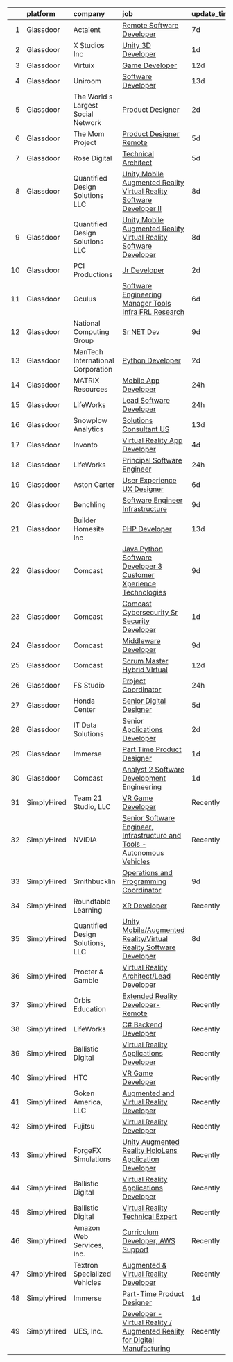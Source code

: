 

|    | platform    | company                            | job                                                                                                                                                                                                                                                                                                                                                                                                                                                                                                                                                                                                                                                                                                                                                                                                                                                                                                                                                                                                                                                                                                                                                                                                                                                                                                                                                                                                                                                                                                                                                                                                                                                                                   | update_time   | location                |
|---:|:------------|:-----------------------------------|:--------------------------------------------------------------------------------------------------------------------------------------------------------------------------------------------------------------------------------------------------------------------------------------------------------------------------------------------------------------------------------------------------------------------------------------------------------------------------------------------------------------------------------------------------------------------------------------------------------------------------------------------------------------------------------------------------------------------------------------------------------------------------------------------------------------------------------------------------------------------------------------------------------------------------------------------------------------------------------------------------------------------------------------------------------------------------------------------------------------------------------------------------------------------------------------------------------------------------------------------------------------------------------------------------------------------------------------------------------------------------------------------------------------------------------------------------------------------------------------------------------------------------------------------------------------------------------------------------------------------------------------------------------------------------------------|:--------------|:------------------------|
|  1 | Glassdoor   | Actalent                           | [Remote Software Developer](https://www.glassdoor.com/partner/jobListing.htm?pos=118&ao=1110586&s=58&guid=00000180ff22dfcd8356c8f0db88a9f0&src=GD_JOB_AD&t=SR&vt=w&ea=1&cs=1_426aacf7&cb=1653547917660&jobListingId=1007872669509&cpc=AC285F3A3ECA6BB0&jrtk=3-0-1g3vi5nvpkf2k801-1g3vi5o07pkjh800-a6d8862faea03ebe--6NYlbfkN0ChYVx_I3yfZ_JDY3EFoivtqvi_stwnZ_kRt8Dowt_l_d1ydueao4NE-oUleRJ4yhg19dEA7jfMZdv9xjkXQgXASSm4-rzv-xsrmU26m_iXc6lhhl5LxW3zFOL4iCw3jM_nZRbByuD8txmcBZTb2-5SzB1oi-CZTG8qU88KwMCddKx-uErvlZ2XlfHFFmnAr017jY3Jee-vSa7XyQlxCY1X3OiBBWLXhh8r1B-_dOPslCYtiyVRjTE8pYT1WhLwQOwM7mGKEYoYoR_f3kDvqtueBUjZvAmwiNNSwGExg3hxfc03RnXsJRE94n9xQkciuyqLGrLmYPdAlyZMQwzYFF032sicy_6hCfR9W9MpCmzUtcXGTgqhBtl18T7jTkJRGZIdJdW1TLq-YHMaYzx4s7fGXEQfWi332Y15QWEb60Qu3kR84IC8dEBZ9yAnKtKiIhuz8quLdtb5c_yVg9XG-TwovGO8tRplNnP9QDzz0h8HvKMiSJhViMIqCym9Sr_Tesbyu143g0mKHpih4ylJkq3BHI3OxZd-XORPwESaiMZfx9nuC6RhmV7zmokdxIU1WA_P-Kl2xweGGrWDBhYBX2i56y-AwL2XI4gSOpJ4FjgdMyjDXmXawwqnka2DluKcf-I2p8YVSOxTib2qlVbzo7KRDH-o6_FMuQHlYgQ5M_P8rfkWydGqdkUL7wGf1EaKD2FOJUEDZXVLy4sppoUNJg3Zil1jZ2567KxHsr2YWD0s7aN8ClnIKJF2hQwNHUEBC-TA5UHeM4PUMPiaH36wd2VeFlzlfQnR7Ww9yvODzMeLw6eTYPyIaF2x4y885mgDc3HYKNgGll5tsoZx5CfITWCYczT145wefNAwJR1P-DqBc_m4_y5JbKumaoJ_hp4unP4_vMBwOnodHZsros30WcOonTox8e_HeUoJ5yxMLd3UTTcmOF8eDuuzFdjb-NuiCXnsXQf_kJGIBxMtZo0H0yjy)                                                                                                                                                                                                                                                                                                                                  | 7d            | Atlanta, GA             |
|  2 | Glassdoor   | X Studios  Inc                     | [Unity 3D Developer](https://www.glassdoor.com/partner/jobListing.htm?pos=126&ao=1136043&s=58&guid=00000180ff22dfcd8356c8f0db88a9f0&src=GD_JOB_AD&t=SR&vt=w&ea=1&cs=1_2ca1e5ce&cb=1653547917660&jobListingId=1007889240024&jrtk=3-0-1g3vi5nvpkf2k801-1g3vi5o07pkjh800-f401924aa4754060-)                                                                                                                                                                                                                                                                                                                                                                                                                                                                                                                                                                                                                                                                                                                                                                                                                                                                                                                                                                                                                                                                                                                                                                                                                                                                                                                                                                                              | 1d            | Winter Park, FL         |
|  3 | Glassdoor   | Virtuix                            | [Game Developer](https://www.glassdoor.com/partner/jobListing.htm?pos=128&ao=1136043&s=58&guid=00000180ff22dfcd8356c8f0db88a9f0&src=GD_JOB_AD&t=SR&vt=w&cs=1_dbf16633&cb=1653547917660&jobListingId=1007861904576&jrtk=3-0-1g3vi5nvpkf2k801-1g3vi5o07pkjh800-0fdea9056d25f564-)                                                                                                                                                                                                                                                                                                                                                                                                                                                                                                                                                                                                                                                                                                                                                                                                                                                                                                                                                                                                                                                                                                                                                                                                                                                                                                                                                                                                       | 12d           | Austin, TX              |
|  4 | Glassdoor   | Uniroom                            | [Software Developer](https://www.glassdoor.com/partner/jobListing.htm?pos=130&ao=1136043&s=58&guid=00000180ff22dfcd8356c8f0db88a9f0&src=GD_JOB_AD&t=SR&vt=w&cs=1_bd80acc4&cb=1653547917660&jobListingId=1007856428031&jrtk=3-0-1g3vi5nvpkf2k801-1g3vi5o07pkjh800-33ea19392a2adad8-)                                                                                                                                                                                                                                                                                                                                                                                                                                                                                                                                                                                                                                                                                                                                                                                                                                                                                                                                                                                                                                                                                                                                                                                                                                                                                                                                                                                                   | 13d           | Pasadena, CA            |
|  5 | Glassdoor   | The World s Largest Social Network | [Product Designer](https://www.glassdoor.com/partner/jobListing.htm?pos=117&ao=1110586&s=58&guid=00000180ff22dfcd8356c8f0db88a9f0&src=GD_JOB_AD&t=SR&vt=w&ea=1&cs=1_a045d68a&cb=1653547917660&jobListingId=1007886649741&cpc=FAE5E775D180B2FB&jrtk=3-0-1g3vi5nvpkf2k801-1g3vi5o07pkjh800-326b728251fdc685--6NYlbfkN0DSgjPPcnEdvoK3uuxfISLALE6pB1FR7YSHOr_tSg5_QGIhoz_2VqUepdcKLBLI_zQNg793n755smGF_vE4mwFBmZQgjlK7zz5XDbsjYhwKzec6QsZwIyll_YWMMNhQxR5yp0jVpsmIlomtv1AeE_lsWSB9u1S013tPVPwlstBtdDxyqGRy4BxWWiSgpsJS4G6b2ZK6dYnwjjd9aUxuL2sHyKIH1x7S3h0txBl4xsYNsXjrrMx3e6s_afGvMnVJkO7c3KhQHJ9r8OR7qiqqZyl6oXfH_EBGEhwWc-DxRswwmjDUabAMps5AMv8FUimjqCzHmkF3azEWYcg4pXfXnfb-YMSZg3NxG0Nkq2IGaKPJOsTbXuLoHd_upuqhnGRyOW4OdCMJWV9ovmFfzQjh1BEmlAjkzY2O2JmMfRVIPPl1eornD8nESUj2FrmyNKpwvEw5wYx68mX4gQhoXWHqCh2OH822y3bG8tEL8KQ3xZJbPKBxAt4jjMvs_tG3O-B1p28oDYFQFgX9oeGpEjXin_ypuzCGNeWxWuoWbiEsQf_4cAsrxTAxPBdPg5m9XzDsR7J4Wo_S1oDvD5ZnrgXHYDWk)                                                                                                                                                                                                                                                                                                                                                                                                                                                                                                                                                                                                                                                                                                                                           | 2d            | Los Angeles, CA         |
|  6 | Glassdoor   | The Mom Project                    | [Product Designer  Remote ](https://www.glassdoor.com/partner/jobListing.htm?pos=116&ao=1110586&s=58&guid=00000180ff22dfcd8356c8f0db88a9f0&src=GD_JOB_AD&t=SR&vt=w&cs=1_fa0fc972&cb=1653547917659&jobListingId=1007880209448&cpc=47CFDC01B3F81FAC&jrtk=3-0-1g3vi5nvpkf2k801-1g3vi5o07pkjh800-729f903c4dee6bcf--6NYlbfkN0BDp_epf89aHDQhKpPegNJQ_ldQpEFZQsM9OcONMGxWx6pU56EKHF58QjVdAUvn2gXJ5-jZVHu_Ux3wkBuWFS2xVHPAjniMX1aW3tC92YZsMm6kEpOL8HZsL25EhSEz3ui4c7-8VeFPRMV8qiphT5plaJ77TY3p8pZWApGb3r5gRpnmtZPGmsT-vBb5x1QB9sfdPbo1in97AV44_sCsL3a8u5oYihLK-BCeUWb5-uOpg4euiQpBzp1doAiCrYwOr_JmV7zEaCqW3zH-ihTQ7lV4ORqjJFP_26ZvtVSNHK6ZDuJMJ80qOkUvJy5fyDkR3WEHGg6n9pdI3yMgDgEj699auNIEpwrnB6zjMy5UTFRI_EPlV4J6qgzy88dAxHmG9Ry8CfA5TzgOnLFBAwwKUHqcPiPmpuK0dq6ur27xb0EByn704P_jzBYH9aiJYcisXLR2yoEUhYWhBsKj9JisNTKInaBwstQmuAGEAk9_bRep1a47AZGX4-aL397qsTbmJZ0QIPH8OQlzFPZtMitwgoa-f7DAfVcP74cGroVewZ5nwOzOM7afvw5sPO81kZUmi3NWCckjJsgG3A%3D%3D)                                                                                                                                                                                                                                                                                                                                                                                                                                                                                                                                                                                                                                                                                                                                           | 5d            | Los Angeles, CA         |
|  7 | Glassdoor   | Rose Digital                       | [Technical Architect](https://www.glassdoor.com/partner/jobListing.htm?pos=110&ao=1110586&s=58&guid=00000180ff22dfcd8356c8f0db88a9f0&src=GD_JOB_AD&t=SR&vt=w&cs=1_b0aa8b22&cb=1653547917658&jobListingId=1007880728752&cpc=65CC663E25211861&jrtk=3-0-1g3vi5nvpkf2k801-1g3vi5o07pkjh800-c1f754dfb0a14e29--6NYlbfkN0BvrjnhlIknunj6B5uFGHHla5BSmGDnouF8_mjReNBU2kRZZ3EzJErp0COAVUUbXLFie0LJMP28ECM58cJ-HM3U9yIdd1gq4Vit6cyZ2PP2eFNpdgmLGQddl3DU-_f49fLQewuzbE_f42HLAPCpxart1Wrz3xP6LyiiUQo1A4hFRiNmbLELulzEgL1LJARIEnGOwNJxNVtCrzqsjds2xsb9O7kA_WJD_DhoqIx8lBUTwwxPOBMKyVjldPj84tNHRIuZkm8VMiYf63Z1X46_41DpjVi4EmrEGExsExpbkrN88rM-zjbSqwsDr4ekg-jFwBjTQyhPKFKp0Ev3I1EHvU2A833DdzFEaJSDr-yfhwk82bqW9-bdhiV0RMXbgC2fOPZizXxsOwI_cMQ--pFc7EoR_Mhz0tAxivK5NAR7LZRexS00uX20NztMqD3oeM7Sxgf9tbPml-F3osRktKMXpQsK7id6wChCbIVtH5p50-bxPCQ5OYlvgCqkxi3oIc-l1QrEY0Dvi42tHr6pydfp_gGeEHQ4arVdrgYUaUBItuYm6jkv_GdhhGgxL6lvls_5kyyi61E9k5bUASUM54nPtIqSLsr8wGwVBOOiXorcbzJ1riRhh8900g4x)                                                                                                                                                                                                                                                                                                                                                                                                                                                                                                                                                                                                                                                                                                             | 5d            | New York, NY            |
|  8 | Glassdoor   | Quantified Design Solutions  LLC   | [Unity Mobile Augmented Reality Virtual Reality Software Developer II](https://www.glassdoor.com/partner/jobListing.htm?pos=121&ao=1136043&s=58&guid=00000180ff22dfcd8356c8f0db88a9f0&src=GD_JOB_AD&t=SR&vt=w&ea=1&cs=1_b30c182e&cb=1653547917660&jobListingId=1007869862913&jrtk=3-0-1g3vi5nvpkf2k801-1g3vi5o07pkjh800-736c2b6783d75dd7-)                                                                                                                                                                                                                                                                                                                                                                                                                                                                                                                                                                                                                                                                                                                                                                                                                                                                                                                                                                                                                                                                                                                                                                                                                                                                                                                                            | 8d            | Remote                  |
|  9 | Glassdoor   | Quantified Design Solutions  LLC   | [Unity Mobile Augmented Reality Virtual Reality Software Developer](https://www.glassdoor.com/partner/jobListing.htm?pos=122&ao=1136043&s=58&guid=00000180ff22dfcd8356c8f0db88a9f0&src=GD_JOB_AD&t=SR&vt=w&ea=1&cs=1_34d8d79b&cb=1653547917660&jobListingId=1007869795290&jrtk=3-0-1g3vi5nvpkf2k801-1g3vi5o07pkjh800-c8f02d88a177400a-)                                                                                                                                                                                                                                                                                                                                                                                                                                                                                                                                                                                                                                                                                                                                                                                                                                                                                                                                                                                                                                                                                                                                                                                                                                                                                                                                               | 8d            | Orlando, FL             |
| 10 | Glassdoor   | PCI Productions                    | [Jr  Developer](https://www.glassdoor.com/partner/jobListing.htm?pos=101&ao=1110586&s=58&guid=00000180ff22dfcd8356c8f0db88a9f0&src=GD_JOB_AD&t=SR&vt=w&ea=1&cs=1_9efaa499&cb=1653547917656&jobListingId=1007886585546&cpc=6945AE2F4B03E059&jrtk=3-0-1g3vi5nvpkf2k801-1g3vi5o07pkjh800-89461f3d6c4e2eb2--6NYlbfkN0DdNONLqhA8z6QrX6vw37qu8cGScUjPKwqVQr3YAsb4-6GIOezsdmm4uwblwsPWNzQ05WrqsB5pf8k487vnCeWqG1h6NGQ10SSP_Z9MjoMsxl-prpz6eZBS5T8qyV31KIPVwdCA4mxhs8pKMpVykeUE6L8x5N5VxYXJxZDdYdLb43Mq9ZxS-awRW52-SWDBKf1rwLNu96j0-9Gm4TVr0L3S_lbzT_qExlsHu-tBLS28o3OFQ7Z3cAwxWrn-pbeGpEcXBu7gm3lI5w1NBlP3FuQ0_oA2w9JlgTlLPWsKZserGKjpHb5VNt3f8sA0UeegEOyrlUjPC_bbHEMujFHYoLxliPLby2Tlur6g6_QIBkv4rKChnaAzt6dLwGWpeaDKAWEV0eh7-e5MD-yHHVGKriTVc4NN4JdPr-YRkCDFquzO5hj1FvGe4XgLaQR3rbR8Odh7fsQh2dMbOxh2255astjvmt9wdrIO7kdksWdAsV-1jyKFAj9ylX7vJ72XYyjssDQAd8MOkc9JaQ%3D%3D)                                                                                                                                                                                                                                                                                                                                                                                                                                                                                                                                                                                                                                                                                                                                                                                                                  | 2d            | Atmore, AL              |
| 11 | Glassdoor   | Oculus                             | [Software Engineering Manager  Tools   Infra  FRL Research](https://www.glassdoor.com/partner/jobListing.htm?pos=114&ao=1110586&s=58&guid=00000180ff22dfcd8356c8f0db88a9f0&src=GD_JOB_AD&t=SR&vt=w&cs=1_2e1c73c7&cb=1653547917658&jobListingId=1007878041098&cpc=3DB599BF2F4828F0&jrtk=3-0-1g3vi5nvpkf2k801-1g3vi5o07pkjh800-733570477bac168a--6NYlbfkN0DYl4UJW4r1Vl7FEn6T9F-rD9lpC-0oMJVSiWjK_MGUd5ZxEn957iThRUCrsek9Acz-wVPgWIhcgt8PawXGsU8vFS3CVLtl17gsOSYTLlf0Nx4TBdb5NdrqP0fuKnxcOkkCAyrmeQ83vuwXtGFmkKzjYXR0yaIzE_Kq4u2L-8dMCY0VlKTFd3d6zoWmsF_u5kdwUBCs14qsBVvnBUjDsswDTEYHiqkwBCFcneZSJhqdajorlGuL_IWKX39vx4VV4Mu-QaELCfAzJtiyhN28nkxKZ5E1mYYkUFIwAgOmRN70rEjIjIEIQczd1BGWvH23PRPsASoSXKPgecHJqUCO33cicmACXhk3Oc7PE8BwEcpQ-yUx3leXNhycPnXsjlDCxDmIDYU6rAVZZ33zsJYwpwyVWxyz-3lR3s_PZLOMNkBDWD1gHig0mvxfUheunSRyHWBPLz4B-ZTGYs2rQ_3ZkKQ0Oq_FMctnS2BveVvpG7i8w6Qqs3MggwC3fUa1s0yThihHtUUkXjsG-1qE53Pqtrxa2qyOv8e7DLhv2Pb1g0047g3Ywy9ipXibS3kkswEAYfbZiOa71W_qAbxhNrqBfhwcLEVZ_jiwEklWxTZK5xsFH8914jkd0glhp8hA1JO-JkKuFLJ_yECJk9swfupAeTfn3YLmBPn2w5VnAGiJ23Dq9xccln1_ApFu-kf2hSQwXorYSsLYK6TNktE5oDaa0pdahCU8mWbmLJe2A493NwcoEInGl9hy7NTYH8hriRsIXVmyjJeGe5Fc1dVhP5Bhf7X2VJPJ7ciyeaXc9-npJW46dp2Lc4VVPk3prlFoTQnlUQc8H5_TNbgZQ_uAVYvgKyvhTZC9g0PiwrwkaxYrvIqdAqFHldt6P737L8OaE1cS3wa05HeHuScbwiy8kFZ5-Qsdg_is8KY8zW9DgiiJrV4ujL70mxbQUXnXt3q8o6sHJWzfbaAGtEtiZT1Ct0jMeG3Izk9O3ViAjssUJx_8MTtO4fVN1zcSWu080N7Dpxr6OS0j7TGsefLA_pQwqUu25E-VvFlcp2SFezI%3D)                                                                                                                                                                                                                         | 6d            | Remote                  |
| 12 | Glassdoor   | National Computing Group           | [Sr   NET Dev](https://www.glassdoor.com/partner/jobListing.htm?pos=115&ao=1110586&s=58&guid=00000180ff22dfcd8356c8f0db88a9f0&src=GD_JOB_AD&t=SR&vt=w&ea=1&cs=1_1f6e9396&cb=1653547917659&jobListingId=1007867204928&cpc=451933188B21919D&jrtk=3-0-1g3vi5nvpkf2k801-1g3vi5o07pkjh800-0d6192e0e9d04a99--6NYlbfkN0BZOu2j4jpSgQ56qNfAv9Ut-7Sz-IaTsfseSadB_M2PJBszdgU5ElR1VAavdEiakcs_eHDh-aO8eSGZVlPlm29xKW9cwH-rQPz8W-3zfIHMrQPWTvt10MjtJ-znDoLeHwu-UhD6SYZJVixu4kNtRYbp91FB0zFyMUoyAfoSexmKLDRQAbiRbap3dbeNlBZsBSV46UcaIYrw7cI2mf9ttl6Qe02HUlYh02xx3OHtSWLPsA7BXpwMdUR-Hfj2NDsiQ3UCn1hpp4nEcb7PsYsVt3S16HlHoIk8Y8sfs0GcViT4qmc4n5AL3_VuG9guZXSIV_RpdideJjDIxqN4VGDofkDr3xYoDeenKAQjbsGh5AMgW3XEWnonURpZsmMqgK3xOR93CP1Rp8d_H9vgoF17YSwJDJw0o7UzG7LroZgyv-URi3HKqTmzncP_ng-DU-_clgXwcn15VBHUxX4JABBmyggg4wPWa3dI7V7lb42la1k2i8uhyjmPTvJJ)                                                                                                                                                                                                                                                                                                                                                                                                                                                                                                                                                                                                                                                                                                                                                                                                                                               | 9d            | Richmond, VA            |
| 13 | Glassdoor   | ManTech International Corporation  | [Python Developer](https://www.glassdoor.com/partner/jobListing.htm?pos=125&ao=1136043&s=58&guid=00000180ff22dfcd8356c8f0db88a9f0&src=GD_JOB_AD&t=SR&vt=w&cs=1_bfd81643&cb=1653547917660&jobListingId=1007885737049&jrtk=3-0-1g3vi5nvpkf2k801-1g3vi5o07pkjh800-c9cf79e3bc1bca7f-)                                                                                                                                                                                                                                                                                                                                                                                                                                                                                                                                                                                                                                                                                                                                                                                                                                                                                                                                                                                                                                                                                                                                                                                                                                                                                                                                                                                                     | 2d            | Remote                  |
| 14 | Glassdoor   | MATRIX Resources                   | [Mobile App Developer](https://www.glassdoor.com/partner/jobListing.htm?pos=111&ao=1110586&s=58&guid=00000180ff22dfcd8356c8f0db88a9f0&src=GD_JOB_AD&t=SR&vt=w&ea=1&cs=1_2a01be93&cb=1653547917659&jobListingId=1007893245974&cpc=FB7E4A1762AE5BEC&jrtk=3-0-1g3vi5nvpkf2k801-1g3vi5o07pkjh800-b9ce66fefdaedd40--6NYlbfkN0De5ppvndiyxA0pMSLQzOe_j9Mra0KF_8EhxTxOKXtZIfhM20E97mGJ6rqAxbACvL-wHlPk7GLdGWgUD7weRx8czDiGgrPlkyQb0-H9kUFGx39ZcBIIVxDiGIPiI7vn0abMSXDDr6jIaDtCNGokVOu60ia0tO5ZTMdh2kpJP-ks3779ceFLtTS1OI-WQyYGH8vy2s3Lx4x3-G4TnujZ4ng0P8KJRuGqX_IbLEvgxS2zk2MwZi594_CAuhpamVThpQ_kjnnl5H5ZZzVHfZHcXm2tax7czynE95pe4IjTn2ODxcfZ8o3UxllyucD6c_i8VPROBBsa9TWyPjyCNxn3CdgSeLRQ_OgGaeuR54ZmjeiTEPcVhrUPqn9cwP6i21wZYXEaj7NthrZ-f7V8yl0PEQnNhEmQwsnxO6aJJSZlci7i1QQiJHjFzvsBFqN9zaUWJMmJEgyGiiROSPbKjMxztALsh1CqC8w1NIpEhdNCopptfWE5JvECtRBhsqTTVNmkrH-kapAv2vYNPjvIQYdfR86EZn_lq677qeIAMdiZTOtand-O4mqLU75w)                                                                                                                                                                                                                                                                                                                                                                                                                                                                                                                                                                                                                                                                                                                                                                       | 24h           | Atlanta, GA             |
| 15 | Glassdoor   | LifeWorks                          | [Lead Software Developer](https://www.glassdoor.com/partner/jobListing.htm?pos=102&ao=1110586&s=58&guid=00000180ff22dfcd8356c8f0db88a9f0&src=GD_JOB_AD&t=SR&vt=w&cs=1_dcd7ae23&cb=1653547917656&jobListingId=1007893251657&cpc=70D6958B2CFB98E6&jrtk=3-0-1g3vi5nvpkf2k801-1g3vi5o07pkjh800-77eb28b368b38743--6NYlbfkN0DLmrqCN2v1TO8im94Z8ijjg5B0bygWI38WyDDoeOWhaQvk6bM5zeSyQrwlZm0cpZBkdfe9WD5LwHG1GWDOjtb2uH1Q9Lexjuj_pE8CbcNRsP3FrJG1Cc6TW9orSsiHdnVHjfQVoBfI8ElSCfe_KiYIlCOyV6sl9uc7X8MNrfvLeMe03VeBm85q3dz1RXJ-lWzOLKrAgpj_SvcC7aQqooKdTunEG1RrVBMkcgRgbiN9B20KdE1cXmFkLv4Ec2DDzdEoYN0rZ9lqQAMCjx8y5p6Vc5qfzuGIb7lBn5BgQuow0E2xlZAwo4zQEYdVKVBnpIC7f3VDiIB5zdeGDSwyB-eAy4MaOP9oLPBZ6QT1jTHClfXnKB6a4Gv9LgPIVr6okAafZSoksjrvOcWh73ExebT3Qp3OTUqNjLdniQjjYZO2CQ6iiFrsaD2_Jf8a7TPLDw8pf9IWF8ZUX4R7qkwB74jC0evxud9Y8C4-KME8xW4CC03AgcYHpSedxAH9RHRw8o0LBrmG2iMByTahcd_8b8I4YQ36RhaKWuvDrflYppTn9mpnRYntCGsG)                                                                                                                                                                                                                                                                                                                                                                                                                                                                                                                                                                                                                                                                                                                                                                         | 24h           | Remote                  |
| 16 | Glassdoor   | Snowplow Analytics                 | [Solutions Consultant  US ](https://www.glassdoor.com/partner/jobListing.htm?pos=113&ao=1110586&s=58&guid=00000180ff22dfcd8356c8f0db88a9f0&src=GD_JOB_AD&t=SR&vt=w&ea=1&cs=1_49e386fc&cb=1653547917659&jobListingId=1007858132481&cpc=8795CF9063CD573D&jrtk=3-0-1g3vi5nvpkf2k801-1g3vi5o07pkjh800-b0198d2473c42627--6NYlbfkN0CMsRKOx1z27LSMXTxaIlhDd1P5J6QaZsy8Xu5VN4w9Ajg_RP18XC89esWjUBy_emtzitLr6Ej6yu17wpS0iq-kUw3GLRLA0eM1X39SjxeU0TAZn-MI6sza8KZgLTs_c8OLnMT-GzM01Uq-TUghWmrlcx2K9t2pgIDnuckKUXPGMBlxnivJMMSuA8uhfZivr_pE0vyfx6RIv_s0g4XJ5JvVm5Cby3HTYc_z4gOkbnFHhfitRzXbrTGYpwov_4iP6nVPYnoJHuQmO0h4iRBXjpmlDZSeoUwDpvNED4Prqyx6KEWRPEIh9Vmx8p6qDyY_yzkokpXqkYospnUYD6kSBvo1o4Tr9NlL84LtCI-srBbJsbQAReOXSyYege-kXmyjMeVEIhI_2Qx20l7dL2cR4CzV5T3ycGsd03utcozPKMu6kJ8xvOTQhMCrvECwAViBcXr8vovMKiO34bOyuayz_CQ63IZcNad36AewRgfNjj09HtKFgCTpr9iMpaVBYJ1snlDEUlPxG6_xiJs0GB46oMATI8UGaneMveeVp2okAUfFlBQ7IX_WFSmlGX4Feo3B3j7aBF5MNrHolFjOA4jpQLPV)                                                                                                                                                                                                                                                                                                                                                                                                                                                                                                                                                                                                                                                                                                                                  | 13d           | Boston, MA              |
| 17 | Glassdoor   | Invonto                            | [Virtual Reality App Developer](https://www.glassdoor.com/partner/jobListing.htm?pos=120&ao=1136043&s=58&guid=00000180ff22dfcd8356c8f0db88a9f0&src=GD_JOB_AD&t=SR&vt=w&cs=1_6c8f82e5&cb=1653547917660&jobListingId=1007881380232&jrtk=3-0-1g3vi5nvpkf2k801-1g3vi5o07pkjh800-531da5273aa86a5f-)                                                                                                                                                                                                                                                                                                                                                                                                                                                                                                                                                                                                                                                                                                                                                                                                                                                                                                                                                                                                                                                                                                                                                                                                                                                                                                                                                                                        | 4d            | Bridgewater, NJ         |
| 18 | Glassdoor   | LifeWorks                          | [Principal Software Engineer](https://www.glassdoor.com/partner/jobListing.htm?pos=104&ao=1110586&s=58&guid=00000180ff22dfcd8356c8f0db88a9f0&src=GD_JOB_AD&t=SR&vt=w&cs=1_311b3528&cb=1653547917656&jobListingId=1007893251655&cpc=A8EA696C92E7776B&jrtk=3-0-1g3vi5nvpkf2k801-1g3vi5o07pkjh800-025bb4eb2aae7445--6NYlbfkN0DLmrqCN2v1TO8im94Z8ijjg5B0bygWI38WyDDoeOWhaQvk6bM5zeSyQrwlZm0cpZBkdfe9WD5LwBa1FYVbK62hFAvsdaTtISNHUYM1toTB1Y7EX6-qfoyYYLHZcXDgEJGEE8hHfPwMqpGFpY6owiSdyJUibGMl9fkzxkaUu_i-5-LxlaTYyrDLhtcsqxcwBofmuthgzWaLT9E9Mbl49JzYR7FMRu0N5sajjsJG2qEY-LCZ19uQ9624HWcbHrIMgfYkLT5zt4rIbnTtzmbpkUG-tDpd138zVqLAzsyfaRv-iXn0I_5WjW2IRatfSnZrW6jwoj1-PWhO4g_wv7lbHco-m0vAQaxBKQh1XZuv9OjJZs2Yy5_09w9lZM8qfwlWY3j8B4DeEMxaVTjWE305ulw5wPyJOmVPFRh5mjiO1qBKnjjTE-tcpDiSgzHsvijGYx_cTKpJy3GovK3vImPMNEYJUFTnH8ni1v3ur-OhSlOXB3Dw0yH4Lq9vrRbEDMMiO9377uFIW8iLDLP-PwopNFfyh3eL75nj6ljK6gDYOyL7vwpIsR1V80mkdPpF5qK0LLk%3D)                                                                                                                                                                                                                                                                                                                                                                                                                                                                                                                                                                                                                                                                                                                                                       | 24h           | Remote                  |
| 19 | Glassdoor   | Aston Carter                       | [User Experience  UX  Designer](https://www.glassdoor.com/partner/jobListing.htm?pos=119&ao=1110586&s=58&guid=00000180ff22dfcd8356c8f0db88a9f0&src=GD_JOB_AD&t=SR&vt=w&ea=1&cs=1_4e1eadf5&cb=1653547917660&jobListingId=1007877422915&cpc=8795CF9063CD573D&jrtk=3-0-1g3vi5nvpkf2k801-1g3vi5o07pkjh800-b84d1d95cf8c6955--6NYlbfkN0ChYVx_I3yfZ_JDY3EFoivtqvi_stwnZ_kRt8Dowt_l_d1ydueao4NEv8X4QANiVn9e6t4BZWsNu7ya_U25oyBlrP0I-K_S7T6fiOtQ_f7B2niT5TKz-g1ELCPR5kve_du3TLlOPfKl6-9sBcS-hHKsMB-TWjgMAuTDB96PNnzuVaAwxFJC-eEOzGGHMXKSKaxKRNuyP66HsYxSCUrCroauJYIgfC1HmDz3Luum1zWBXlOprAQBqHXVYXlgrePCEmkMN9tDzFd-MsKXJxqu3nnGwVkTs1PKFPG-1hvd8_Aqx0EfN1t8t_ACx8CeJ_qz-EubC7civLSqA8tdCf2rDXK76Sg6ZrJ4BEyfoP4cmjEnZu01MckvlrWjuPPYnthhNwKbAKLZ58Q6AgxALOrnK4EDc_aApgbOBVHaIdavTi0eabCRtdrk2V5cFQKL6VHP79uF4IcoJdijcC8Rk09CyDMkM9iP5vJQ8JxPMF9D_X7nsy2SgqtcYACuNEQK2QnOYiRcf4NbF8QMKGgI_Tguy6-qdTuwOKYVdG_sfpZN2vtYbACiEfu1XLUWs9w_r5uUzO8nRCMQbQ-xiMsl9MXMpy7D14dEL0Wsf9bvVFEBXi9PbD3w_6yFnGshjXu_zH9mQkFhhDLtGCWn7RSgjUONry3WD2draxSca8SjHOOugYaD06vZosfCLu0GfDbvBjmAZ_OXvNkrNag0BeATphXbbWhkRHpbSJvaTFVJMogn0tdFMQfSfCjjMsV77myWkg6wvr1j4r4zLtAyNZXTM0UJlDQEnApkq-KtM39dk6kGmBZ0aFXWoQALxPBiDG0HgxenNoQ2xPKwiLpt-QCog3oNX4fo1T6Vd9RL6Qju2Apy6OmjhrhWejcLpkTnZGKH8LhY3omPe7zJrBKAWlk-QsS9eTIJ0aI9Cv9yGjmBveQsvCdcuS92B_sf9yHxJ-XxmtUCjt9r95PsAOAzDQ%3D%3D)                                                                                                                                                                                                                                                                                                                                  | 6d            | Franklin, TN            |
| 20 | Glassdoor   | Benchling                          | [Software Engineer  Infrastructure](https://www.glassdoor.com/partner/jobListing.htm?pos=103&ao=1110586&s=58&guid=00000180ff22dfcd8356c8f0db88a9f0&src=GD_JOB_AD&t=SR&vt=w&ea=1&cs=1_89afe9cb&cb=1653547917657&jobListingId=1007866579058&cpc=009A9C8147DF705D&jrtk=3-0-1g3vi5nvpkf2k801-1g3vi5o07pkjh800-cdf29850956b02f6--6NYlbfkN0A67EbyqQZ2m7633xFuWhEzGHB4JWu7JYf7ZqKJexKnq-yfaKCWVo1iTp6wWT_L12gUvYelaqGyIjmNOeelZVzCvYW58JfPPwnTDb5VJivFPundTNSSvhEN-Sw33Uh7XSMa2fgyBp9N8VTHyet5z4qiukryIJSVW1KA8PqIUt_Y9ONiu3CsOhzE6_h8mlWOa21bL7_Oxx0jjcutQ5vk07iRvJJgeBX-lp_gU1WaaL8uoBKCvx-rmc1oyV52lRi5F6SKP_0apnDe6hsKKquhCCmrRJWOj4gZGZWRPMjY2-8wxoWLIavrKAhUC-fy7KBtbNCweUDoZXN92E4gTLPbkS7nzBS4S1bYdjL2KHluyDBHajMwnDYm7D_jnjK3qY41RCOHw_xo86A0xYf4sg5lpvbvPeq_85fvumbvifjtd4Yvkz_T62_MenK2hBf3paNlOR2s-aMx4jKElQBLA45wd6Esp3R2BolfV0DOpP95osoP54S8e0wGoav-wc67aE5xCHjG4_d3DUGq3UlMDJrm52wv)                                                                                                                                                                                                                                                                                                                                                                                                                                                                                                                                                                                                                                                                                                                                                                                          | 9d            | Remote                  |
| 21 | Glassdoor   | Builder Homesite  Inc              | [PHP Developer](https://www.glassdoor.com/partner/jobListing.htm?pos=124&ao=1136043&s=58&guid=00000180ff22dfcd8356c8f0db88a9f0&src=GD_JOB_AD&t=SR&vt=w&ea=1&cs=1_84e63497&cb=1653547917660&jobListingId=1007858471288&jrtk=3-0-1g3vi5nvpkf2k801-1g3vi5o07pkjh800-222ec4702852f87b-)                                                                                                                                                                                                                                                                                                                                                                                                                                                                                                                                                                                                                                                                                                                                                                                                                                                                                                                                                                                                                                                                                                                                                                                                                                                                                                                                                                                                   | 13d           | Austin, TX              |
| 22 | Glassdoor   | Comcast                            | [Java  Python Software Developer 3   Customer Xperience Technologies](https://www.glassdoor.com/partner/jobListing.htm?pos=107&ao=1110586&s=58&guid=00000180ff22dfcd8356c8f0db88a9f0&src=GD_JOB_AD&t=SR&vt=w&cs=1_932f6ad4&cb=1653547917657&jobListingId=1007867991102&cpc=280AB1FAEDD8D536&jrtk=3-0-1g3vi5nvpkf2k801-1g3vi5o07pkjh800-7dbc71c9720cd94c--6NYlbfkN0Cj-KmZPsf9w80C8b1WzNVrlanjD2SXJjxuCbUWHsXPZlTAgGmdtIUzoKTi6fK6WvY_gUu0X79OMT_L3oi8l4fTT9ejTa9YccwpPjxP8OpwGyMekjTE4md72LbejrktALGD9tpfWuU6h49x9OhY_giB6Bxs_pq72CBSmU253VIZe4fDshe24cAtN4Az_TldImH83NDODp-LaPCGqn-h6dwltpxkOJhJgQdvWvVqrLcEwk25Wrh56Kz5oqi2YxYxPYebLp89FFDmWXaj60holxbt9YO_52GVbEEbIJ0MESDj1l0Oaoh3bKAIENDON_kVBw8p3GFH8sgh0l86frxT83buHqPTXT8i8D06HRgtsKXZeuqoSJSsGxgGK0PW5tG6zdMHrfEdavIXjWpLidNUY3YVQpjB_c0iS7WC_C9A4Ty4qR9Gr8t1XhixBMKk-97UpPBkCj7ref2OoXXCWm9p7bQbqzNkIYHDApJcERzNt681-1qIbgAgk8g0eNMiMywjy-OiU2N4xWi8VZM8beuk_d6KQT521RroBC2ejAHXBTWzc9n7IvX2ui26nGjOVN9NsBdB1dUyoAmAClRVYYaGfog6N1Gg0cu9KbFnyXNNXwWNhg5bKtb7w_ePwLLfjglNY6fM3GifTU-TDcY-4DVPJdMIw_JlDHw-zNbNxsqRNov4BkUd3YPahkVhmQeFp4BvbzYzqmysb46pquR6WlCforcpnxD11286iZqLti4ayqNGokJvfwvJW6PI3jcEjfiPQ-6RMmkkduI7_TNTwZqz_2AM79jdk2hp5RZYNNO-3hcjeLTIgnFiJSynuus_BMF3MLKfUgYhHmH0Qnznz0A-s0a0T84KbHAtkVglXQJPqDUrkIC0yQ9LQpm8sNeY3z7ripYq_52OsUm1Tu9YHzS8lrLkcj0jcXa1sXsqOOc2U7fDpaV_3hI_2ZjfuEbTaJs33k92xPDC49dL1oFYeJ38cY920ZpJwpaEOMWif9IJaBcZqC-Fp4KHG7gmYXo3GflSBL3k6-pRAv1G329o-yDxwNwK_la94mM69qJ6AifApLTo77B0UANtvcSe5j0Ic0c5CXFdC_iYiGBg1klgRsGwzUy9N1RVMF0_09JnkP9M2Gwb0t5C-JH-fhazClux0Rghw4gqjdeOCIBfglf_A2iaJjTOdx1P605Cu1WzoeR23k9dCc-mpIDrNwtoCpOu0_M4LMOOTeLc3-6FDPopV2KZmhfYY7CrHjEjL5VNaCQNthXkIA%3D%3D) | 9d            | Philadelphia, PA        |
| 23 | Glassdoor   | Comcast                            | [Comcast Cybersecurity  Sr  Security Developer](https://www.glassdoor.com/partner/jobListing.htm?pos=108&ao=1110586&s=58&guid=00000180ff22dfcd8356c8f0db88a9f0&src=GD_JOB_AD&t=SR&vt=w&cs=1_7a1bd270&cb=1653547917657&jobListingId=1007888466316&cpc=BCC169F53084E245&jrtk=3-0-1g3vi5nvpkf2k801-1g3vi5o07pkjh800-a286b2556b833030--6NYlbfkN0Cj-KmZPsf9w80C8b1WzNVrlanjD2SXJjxuCbUWHsXPZlTAgGmdtIUzoKTi6fK6WvYTDL9M1v2A3yt2ii0vTdSPYJyc0Z5-yQmPGt2NUKQDp6WCPS7QkC0iehBzExosCb5ax6JsO_WFbvt02cMKu2WfQx8LmEefkI24OM9dGUjPeLf4aRSjQxeTmEQxGNSB4Lq6An3dnOqWeC-uVou585es-8DXwhfr7kI4dr1ul4ULJkkJLsE1AmEoIcDkY8NVJ4pkZ_aRyh5-60Xj3tydPOrCNeNapnZmWcRWHj_MYjlLbgfQSSicsqIyKfW1MougUXU3HxbLsK4bCbCXzSpQ_k-BteLmfQ44HvsvC6Q-1_T_MdMFToPB0E3ISYRHRNHd1E_jydt6HaEjLPy64s7RNZxucoNHNeAstBh7syI60RK9fyY25IkNe9S8E_rrQmBPNDAMTmbvqyhKPvjtvLT2YK7t4gekSZrjwqFVUMvnPcTV5qkMLsIgCDuAZmwOk-MWtZ61WS6CBQ0xEE8pMHvrq6fPiL-LRLlM1OHjeBESwbWYrWKGLAiNcSmA5IjziySGcgHIrOaiTZjVaCCsx8C7sipTYA7ViJ9w96cw8bd9acCnwXjoY5VoniUEe7Yaoluda5JtohP6hmFSDNwp7ZR2IXgOtUYLFU1HK2krqdBZHnVvVfdNjWug-4Y86E8ligqUn_XMziHMS8Pplx65kPV0COpBiW4n1PFI71XOu8yZa4As2DJM-3V9psj4GQK-kXsitwFUXoJ6eTJlsCIhnyEVAlzlUl3_rKo02JZVfI-31XhSkSgpVu2qQkqDa2n7fP6N6qrhRJ2h2wjjgpIMlYayS3x9AMmXwWIdq9M0lLFYaeNqma6WsPgCqt8oLulfHZSQRssI6WXLm1f6a8e0C-KUvHB9VbK6HEx6_LQbyL8tSknpmGsMtL4NIr_qMw2daEHSAD73LAriqt8JCC_3kn9tL7_q0iOXqk9-FqrFzYRaF884zXRPnAAgWtM1JxaT9mwjcSYOYPCPo5mp18el-u4qZQDAe0ZJ_mOD40Hb9G072mZUSQ8iSVaI9EMbEgxZCrnF1z2s0LjPlRZOlh99egilSPtdQRov7OUMzLZML7bgUYxdJAOe5rDp3ytBmOPO7JNaIIp6KryFoaycimonHNo2i6yxZ922bF7_lbxB-wjUC8gOFSVkjOGZYCrlwdgVMG9D7MxIWny9tb-52A%3D%3D)                                                       | 1d            | Philadelphia, PA        |
| 24 | Glassdoor   | Comcast                            | [Middleware Developer](https://www.glassdoor.com/partner/jobListing.htm?pos=105&ao=1110586&s=58&guid=00000180ff22dfcd8356c8f0db88a9f0&src=GD_JOB_AD&t=SR&vt=w&cs=1_cc4b36a0&cb=1653547917656&jobListingId=1007867991089&cpc=1120CD366D53BFD9&jrtk=3-0-1g3vi5nvpkf2k801-1g3vi5o07pkjh800-835b4de6b21a435c--6NYlbfkN0Cj-KmZPsf9w80C8b1WzNVrlanjD2SXJjxuCbUWHsXPZlTAgGmdtIUzoKTi6fK6WvY_gUu0X79OMWUqAzrDZbcn5f8fjovNk6yM8RmBxdpOG7E_c5al4l0HWy_ogwEYKBNePtKNwp77X9RyaGcdcyry5boAkVxPMJqbOvGcTGnLBnO-Wi0eDaIWGOjpf2GlmgBXQVno2JpXne8LoswUVWvYnNQdAC3dGAJCdpa2XcYxemA37clSTQr4h2NL7xCarq_iAOF4JG0Ma8nJaoX2piG20QdsV-4brCcLxehXCCevVXYVNR7xUXOKpNmxvcypU4u3jmYpAndr7b2gefgPO5wj_qBMG-XKl7OZg8j6pS_p01OrDwtTfkmvUAPKAPohr9r2HgRcOgtUTwB0hw2MUmGRDwuhHpufIuVxviAmKPXnd1hsqK1_BuoLejAVhN1ozKsi0a6o-YZMSRLzONQ7w_XohoJO1MUBMcTykuOuMH-kdJ5DFj_4YnStOUysfAl7BYufi1aWegs7WJe9ZJY6HuDTOGlcVR4gYwMR8TOUGK5-YxHQK7wigQSQwzY__zUE94cGcLzXU9eSrvSP8bX7L8eVOVtuzvRLmhPMdeYD18I4d4xOqRZ65oZtkY8rrP7UlkGDjTgUAWRrubK12I5rk6H_YmmX7W5PceNkBl16cdkvuOUO_-aMxYEudD6e4pxZnQHAO7DsfZmFu2ShdRZr0k8tH-FflOL82gosXM9ZNfziTZ069dfjZSjRSgoG7Kov9lGCb0W3kS7-00U2vQ3e5eIBkx5bClRkziiuC9GItiijJrnzeazqh2XVgzzhdWhpKvqJo5EKM5sej3aRQGQ7BhgXlulPWZfEZt5XbZR9s8uzKAshAHIwMAMvsPmeE8Mc71rOvJan61xdKN7-_0xUmzjWRX7NToqCSrlLPLcrYZ6xAzyZ36dbYq4SZk99BsnUYc2G77JKbnRUdhYQrMh3zvDcOTwV52dl2hJ4Dt4enz0FFMaTS1JuKSjCPcX74XQVE9T6qHCZxbKMTmxRV_tAcqwaRz6lMJUiHoceU3veSX1PW3de_jM_zKMXknis0qiY64ftX7HJZbmYbX6G3hDYIH5Nx_DT_Uyl1XkEBPLqigUkOg%3D%3D)                                                                                                                                                                                | 9d            | Philadelphia, PA        |
| 25 | Glassdoor   | Comcast                            | [Scrum Master  Hybrid VIrtual ](https://www.glassdoor.com/partner/jobListing.htm?pos=112&ao=1110586&s=58&guid=00000180ff22dfcd8356c8f0db88a9f0&src=GD_JOB_AD&t=SR&vt=w&cs=1_310b66c6&cb=1653547917658&jobListingId=1007860417043&cpc=3DB599BF2F4828F0&jrtk=3-0-1g3vi5nvpkf2k801-1g3vi5o07pkjh800-bab4130299cffe16--6NYlbfkN0Cj-KmZPsf9w80C8b1WzNVrlanjD2SXJjxuCbUWHsXPZsgZzzocxjLAFVYGdHvU9_6N3LvB4U924F3Qgyz-NVWUwPLkScNTEtsA1BekfPvB0Hc6MjZQ_KkvP8JKCBouSvOb_Ss-qj238Uk3ALKhe8Cf9Z0DIw3um1660zE7UiHHHYG_bJDGccsiZ9waC8fatq9z8hQbdwRQJQyZHYUylmCvhz-NHqKXFco2Qq2fANb4kVvrDwWXtKb9MO6BJogshau5wkbedkWHWs0M43rlT8Cbw5oKINUKeXhgNFvVxu62pUCf0a_BoC_Oew9UavP3P1zvlJyTYMwlCGBcWTiOBYxPzYVJuOB7WyCWzQsW_ceat7YoySP1VQp73r9vHcLSHVfHuBHg37SEpWajjO_kECJuuojAHBpeL-ci0xB-WI7oYCfDd_g29hR95dXrWGczVMfd1Ns2uwpLBpmXqjh6RDXHPEkcO-fLgqD0MTT6epN7pQzvjU8q1MyBNzpahdiYEHyFdxMstSLFIl09iI1-Ayh78gOA5QcWYB1Ejj14xlBz7qazGYcjkpUkPL4_CI-Q7jtmuVmgLmO0-SKcWAd_jjZsJdUYAcicyYx2AEaUBhKkgxCzoBl8q5YmKVLNdv53pZsL5xYE3XXtpm_sGMP_vtqMBgC1dHAwX6NRUsC3avQxqgFm-Zo6IUAj6jki5fz5GBntjBYgQHvfmVCGHi4mvObrX782CW2vNvzG1GNlSt5YyKB2b0LDMbGt-AW7k4rkGg28lHoKZ1ry47fGxSC2BlwjBl8DiIqofZiGpWNvkya3HU0j5DVvxhUT-1Ft-5U6PnkDIByQsjk4RvShhtLU5HzutzSxKm1GDLNUikWUciNt0e2DRWkEq-X-tR1tWgW2VZ_p8LV8kXKRzSBioFq49KkumsE3h4gOgXge5LMY9YD5mGbm6qd2UgKJ4b_0BiHjygCwy_6nJFrFuiycfAYFQq83XgVSfArKo7a-OVdVc6n8b-roDbtnROwgq8PPIQgesx1znakhnXXO1YFMCLx_qOyD9UkQn1Vzk_CHK48G-BZwTJfEoDcrWlowLm6bKYeUFgl1QeOUDdDz-lP-vajc-T8Sigou_16Y-ijLV3LQjXqecWWDsSIKQBn9-nFNRfv5woxCnd9zDykVtlUdv1krvO8R0nf6qUtSa8e8TpGX0-X2u6hxA-yj4aQlhcAUxMr3F4j614xfWcPkBw%3D%3D)                                                                       | 12d           | Dublin, CA              |
| 26 | Glassdoor   | FS Studio                          | [Project Coordinator](https://www.glassdoor.com/partner/jobListing.htm?pos=129&ao=1136043&s=58&guid=00000180ff22dfcd8356c8f0db88a9f0&src=GD_JOB_AD&t=SR&vt=w&cs=1_099a79ac&cb=1653547917660&jobListingId=1007893250134&jrtk=3-0-1g3vi5nvpkf2k801-1g3vi5o07pkjh800-e487d5bd2e7d489b-)                                                                                                                                                                                                                                                                                                                                                                                                                                                                                                                                                                                                                                                                                                                                                                                                                                                                                                                                                                                                                                                                                                                                                                                                                                                                                                                                                                                                  | 24h           | Remote                  |
| 27 | Glassdoor   | Honda Center                       | [Senior Digital Designer](https://www.glassdoor.com/partner/jobListing.htm?pos=106&ao=1110586&s=58&guid=00000180ff22dfcd8356c8f0db88a9f0&src=GD_JOB_AD&t=SR&vt=w&ea=1&cs=1_8b32cc5c&cb=1653547917657&jobListingId=1007880205763&cpc=4F748F1840550ABC&jrtk=3-0-1g3vi5nvpkf2k801-1g3vi5o07pkjh800-7c4541ef652b68fc--6NYlbfkN0CvMFB4WgEALyS_S71XXt3Z2Bc_0zo5pOAuiGXPIbdPueRaTAA0sSS-8xLf-8T38pHo4DykjWZIg-gMyVkwZczkGhcUu5az6GPKxETxtSj3soM4enpDOr6bf70tANpQDVqWxryMEu5BW7GIYWBJMtnJhTAah7EQGJf6xbErTD0EWpFwPvdmDoOo9ZNoSjFAwdfKFIcE-mulhdKDFbDhx5C0t5s2PoDEdF4wqg2EHMK7SXIGGkIXF3BJH_xe2HprwCKijhpf-cziRVSuoCxrV2p2JB0WUPzo_44F1_jNmbFtgURhfGINayUulufa0V07MRKT_hJvGKITb7L3eVDyyp29k5HYrxSet5D4kdTap-x5J9uclRXH8erRQXZho1wVSylIZHmb4BHfYCDgSNLME_K0N-iOtOWRvAYFyBYl-zO3UvW0jQ0S2OdiDw8F8jFaU0egHoqosrgjDFtOEg_CrHMCKSqaCDuSn7UAo8-ld1d6tsh8CmTAJaYpwXY5sDhUkz0%3D)                                                                                                                                                                                                                                                                                                                                                                                                                                                                                                                                                                                                                                                                                                                                                                                                                      | 5d            | Remote                  |
| 28 | Glassdoor   | IT Data Solutions                  | [Senior Applications Developer](https://www.glassdoor.com/partner/jobListing.htm?pos=123&ao=1136043&s=58&guid=00000180ff22dfcd8356c8f0db88a9f0&src=GD_JOB_AD&t=SR&vt=w&cs=1_405d343d&cb=1653547917660&jobListingId=1007886468293&jrtk=3-0-1g3vi5nvpkf2k801-1g3vi5o07pkjh800-d1215a35edb4f608-)                                                                                                                                                                                                                                                                                                                                                                                                                                                                                                                                                                                                                                                                                                                                                                                                                                                                                                                                                                                                                                                                                                                                                                                                                                                                                                                                                                                        | 2d            | Remote                  |
| 29 | Glassdoor   | Immerse                            | [Part Time Product Designer](https://www.glassdoor.com/partner/jobListing.htm?pos=127&ao=1136043&s=58&guid=00000180ff22dfcd8356c8f0db88a9f0&src=GD_JOB_AD&t=SR&vt=w&ea=1&cs=1_194cd467&cb=1653547917660&jobListingId=1007890492610&jrtk=3-0-1g3vi5nvpkf2k801-1g3vi5o07pkjh800-20480d5adbca3586-)                                                                                                                                                                                                                                                                                                                                                                                                                                                                                                                                                                                                                                                                                                                                                                                                                                                                                                                                                                                                                                                                                                                                                                                                                                                                                                                                                                                      | 1d            | Remote                  |
| 30 | Glassdoor   | Comcast                            | [Analyst 2  Software Development   Engineering](https://www.glassdoor.com/partner/jobListing.htm?pos=109&ao=1110586&s=58&guid=00000180ff22dfcd8356c8f0db88a9f0&src=GD_JOB_AD&t=SR&vt=w&cs=1_664f8e10&cb=1653547917658&jobListingId=1007888466822&cpc=A0032DE20586B9BD&jrtk=3-0-1g3vi5nvpkf2k801-1g3vi5o07pkjh800-02b54f9b8ba273f8--6NYlbfkN0Cj-KmZPsf9w80C8b1WzNVrlanjD2SXJjxuCbUWHsXPZlTAgGmdtIUzoKTi6fK6WvYTDL9M1v2A384zGeGsDzn9aPJSBSs9DFrprDjRdzC1x-P3ESWWMmCzy82njJwkPRO_5rN_idDMa2xFcikXOZz2jVJ2XoJ05Ws-d7Zi6Bjg1wFPYIc7WqtjzTsAreHP_ZwfM6WuFWrucDvJBopCHsT3Vo_IyC-Pll8S2oZwm8MEUC6HK0ojhLT5mSqQdUUL2LxTJGTJKmFT6Ij_A7gUtN-OT3rND_M9uAft7PgzmUEUsqtpDJ-dsLVg8qoGsI2mGJDbohzUC_4UWYYsYb1uFRM9z42lHt27P8TP088XRJ0DRUkIUz8HWTQOHz1YNMhDiOBTvZSJYLcRUGT1OYNNemppnmMwykMPQYyHHUJqNX408KAWoDfs4bjokqmSo1DGHsOMUnfwhbD1i4t2ef6tkKxcXiNgm9JYFyTNMBEqyk_5B9sofp_eGoFg3zxBJ76IlhP-ppf584Jvga7cky89FIXNZ14dT_oDjIqfiG2AdjmAjI4vglLYqegnRMXnLuDydZ-5LqKCX_h32DYUMDE9NRzmrk4qsCco9cDPfvACHmJ8PGodNUCpVDEm1AtRx-fHTbu_6e3jJNC0s01-vDwTNlKhMHeJq63ahbWGQxMsH1Czx01yzF24tRal4pT1DCM2boYI5pDUQFM3H8XQHWVwR1bpdNZcIzzvFIjpixRO23fNHP1oVxI0SpO9fOX7-ccK83HnyzPFHu-ITx12v7x2A-n3TTP9hGdcKO-fYUrwp7EYedqhMHr8RJe5-uewIT8UtaqJki93c395ZQ55UX2HKiaTTLNPeA8COojuH34iBdoGKiyFlLymEXTHux8bGrRSjEfdGAKkvegygWta9U6vyNN7LCct_SRwM8c-9LXXWaRSaTb-uIPGAFfTjRNgJQDljBV0FdMYkn0GI7WuieQOiumWbJxbqh1Hkida9FrCNRCh_FmL57J9UfmyjYMLvGraxzEbaFiGHMn2irqPIlxb4rVJFaJU-eUHCqjRXZkdqeUbfjmGNpDUZUCncvmwwpSZfeWmBXnHCTdK_YMU-4rIt8NOYAqYyxp0Tv28ES9tjqbnvKV1XrBR-cnUviLj23cdQBXIMnlJm06nqiayCwsoGpFol3-I8nMJEiUiyXrA3CQqXp5k4xmHz_vf)                                                                                   | 1d            | Philadelphia, PA        |
| 31 | SimplyHired | Team 21 Studio, LLC                | [VR Game Developer](https://www.simplyhired.com/job/x0QyjJ5I7O7iV21cc6eoRTys2Ok_RTChNPvHzGVDZakudxol97zPCw?q=virtual+reality+developer)                                                                                                                                                                                                                                                                                                                                                                                                                                                                                                                                                                                                                                                                                                                                                                                                                                                                                                                                                                                                                                                                                                                                                                                                                                                                                                                                                                                                                                                                                                                                               | Recently      | Remote                  |
| 32 | SimplyHired | NVIDIA                             | [Senior Software Engineer, Infrastructure and Tools - Autonomous Vehicles](https://www.simplyhired.com/job/6LnAIdL3LHccbN5PguZGkg_qPllT3XfgbJzenf2lLB5qWXIrX3_HVw?q=virtual+reality+developer)                                                                                                                                                                                                                                                                                                                                                                                                                                                                                                                                                                                                                                                                                                                                                                                                                                                                                                                                                                                                                                                                                                                                                                                                                                                                                                                                                                                                                                                                                        | Recently      | Santa Clara, CA         |
| 33 | SimplyHired | Smithbucklin                       | [Operations and Programming Coordinator](https://www.simplyhired.com/job/L86kP1iutVw-sLkkjAZODv011iNs_xI44SOwL5JBOHOEzdH4JkEQZQ?q=virtual+reality+developer)                                                                                                                                                                                                                                                                                                                                                                                                                                                                                                                                                                                                                                                                                                                                                                                                                                                                                                                                                                                                                                                                                                                                                                                                                                                                                                                                                                                                                                                                                                                          | 9d            | Chicago, IL             |
| 34 | SimplyHired | Roundtable Learning                | [XR Developer](https://www.simplyhired.com/job/qvFIadB82qmPKcwbS-Su0yZRi4ORLl-D343HzeTnEbsndyKhfpbK4Q?q=virtual+reality+developer)                                                                                                                                                                                                                                                                                                                                                                                                                                                                                                                                                                                                                                                                                                                                                                                                                                                                                                                                                                                                                                                                                                                                                                                                                                                                                                                                                                                                                                                                                                                                                    | Recently      | Chagrin Falls, OH       |
| 35 | SimplyHired | Quantified Design Solutions, LLC   | [Unity Mobile/Augmented Reality/Virtual Reality Software Developer](https://www.simplyhired.com/job/ZxwsfC98mYOiXoQBQnr3pWfsb77O_5XgRM_rJnD1PyjH40DeQbdfWQ?q=virtual+reality+developer)                                                                                                                                                                                                                                                                                                                                                                                                                                                                                                                                                                                                                                                                                                                                                                                                                                                                                                                                                                                                                                                                                                                                                                                                                                                                                                                                                                                                                                                                                               | 8d            | Orlando, FL +1 location |
| 36 | SimplyHired | Procter & Gamble                   | [Virtual Reality Architect/Lead Developer](https://www.simplyhired.com/job/ozw_teaUirzci8ByWJu9iJSHaYKMrV4oho_I6L3xx-RWfhmJLo4BAw?q=virtual+reality+developer)                                                                                                                                                                                                                                                                                                                                                                                                                                                                                                                                                                                                                                                                                                                                                                                                                                                                                                                                                                                                                                                                                                                                                                                                                                                                                                                                                                                                                                                                                                                        | Recently      | Cincinnati, OH          |
| 37 | SimplyHired | Orbis Education                    | [Extended Reality Developer- Remote](https://www.simplyhired.com/job/Y21ML8RjVmSCeNvpUvOJMILJ70AruJqmZ3RJEvV60jwUDcWHIqRgdw?q=virtual+reality+developer)                                                                                                                                                                                                                                                                                                                                                                                                                                                                                                                                                                                                                                                                                                                                                                                                                                                                                                                                                                                                                                                                                                                                                                                                                                                                                                                                                                                                                                                                                                                              | Recently      | Indianapolis, IN        |
| 38 | SimplyHired | LifeWorks                          | [C# Backend Developer](https://www.simplyhired.com/job/jQx4cd-ZQ_ttF5YjlU1JVW_JrpNMpE1zROPeHLtTqOi68lUzeIvQvw?q=virtual+reality+developer)                                                                                                                                                                                                                                                                                                                                                                                                                                                                                                                                                                                                                                                                                                                                                                                                                                                                                                                                                                                                                                                                                                                                                                                                                                                                                                                                                                                                                                                                                                                                            | Recently      | Remote                  |
| 39 | SimplyHired | Ballistic Digital                  | [Virtual Reality Applications Developer](https://www.simplyhired.com/job/lBawErp-BqBKAThpKFtvsOhq3maz3qc7kXbGO0MHNmiTxtfU6ifsOQ?q=virtual+reality+developer)                                                                                                                                                                                                                                                                                                                                                                                                                                                                                                                                                                                                                                                                                                                                                                                                                                                                                                                                                                                                                                                                                                                                                                                                                                                                                                                                                                                                                                                                                                                          | Recently      | Williamsburg, VA        |
| 40 | SimplyHired | HTC                                | [VR Game Developer](https://www.simplyhired.com/job/2pf63Ve6Gqz-fUtg9Xn9cnNmf2QO-7qlhrgvte6sKYdT-r1244ZvKA?q=virtual+reality+developer)                                                                                                                                                                                                                                                                                                                                                                                                                                                                                                                                                                                                                                                                                                                                                                                                                                                                                                                                                                                                                                                                                                                                                                                                                                                                                                                                                                                                                                                                                                                                               | Recently      | United States           |
| 41 | SimplyHired | Goken America, LLC                 | [Augmented and Virtual Reality Developer](https://www.simplyhired.com/job/Cr5Pit9mJLuIYHcMWaE6iGQ7y-sFUGDP4YBJuOAASEps3vv7L1yi8Q?q=virtual+reality+developer)                                                                                                                                                                                                                                                                                                                                                                                                                                                                                                                                                                                                                                                                                                                                                                                                                                                                                                                                                                                                                                                                                                                                                                                                                                                                                                                                                                                                                                                                                                                         | Recently      | Ann Arbor, MI           |
| 42 | SimplyHired | Fujitsu                            | [Virtual Reality Developer](https://www.simplyhired.com/job/Ze0_EzKZMF6qsd2ygOdSng4xTCczyMc5vVJCuigrRKiw6GfiGXIV-A?q=virtual+reality+developer)                                                                                                                                                                                                                                                                                                                                                                                                                                                                                                                                                                                                                                                                                                                                                                                                                                                                                                                                                                                                                                                                                                                                                                                                                                                                                                                                                                                                                                                                                                                                       | Recently      | Seattle, WA             |
| 43 | SimplyHired | ForgeFX Simulations                | [Unity Augmented Reality HoloLens Application Developer](https://www.simplyhired.com/job/B57CKuMHiLAowz6F36Bn81d5fjPdIOPLau78tKhABCGYyjNZ7ZKgzw?q=virtual+reality+developer)                                                                                                                                                                                                                                                                                                                                                                                                                                                                                                                                                                                                                                                                                                                                                                                                                                                                                                                                                                                                                                                                                                                                                                                                                                                                                                                                                                                                                                                                                                          | Recently      | Remote                  |
| 44 | SimplyHired | Ballistic Digital                  | [Virtual Reality Applications Developer](https://www.simplyhired.com/job/lBawErp-BqBKAThpKFtvsOhq3maz3qc7kXbGO0MHNmiTxtfU6ifsOQ?q=virtual+reality+developer)                                                                                                                                                                                                                                                                                                                                                                                                                                                                                                                                                                                                                                                                                                                                                                                                                                                                                                                                                                                                                                                                                                                                                                                                                                                                                                                                                                                                                                                                                                                          | Recently      | Williamsburg, VA        |
| 45 | SimplyHired | Ballistic Digital                  | [Virtual Reality Technical Expert](https://www.simplyhired.com/job/3_Z9PvPR1KdAK9FvakgJUX5eoOunP3Vdusvs2xDkQg0VEPa7Ew4k8g?q=virtual+reality+developer)                                                                                                                                                                                                                                                                                                                                                                                                                                                                                                                                                                                                                                                                                                                                                                                                                                                                                                                                                                                                                                                                                                                                                                                                                                                                                                                                                                                                                                                                                                                                | Recently      | Williamsburg, VA        |
| 46 | SimplyHired | Amazon Web Services, Inc.          | [Curriculum Developer, AWS Support](https://www.simplyhired.com/job/VJ2mxpB_C3RiZ9WEdGHt_L8L7tDgh2uUlbSQc1Inzt2mb5hjGzhRXQ?q=virtual+reality+developer)                                                                                                                                                                                                                                                                                                                                                                                                                                                                                                                                                                                                                                                                                                                                                                                                                                                                                                                                                                                                                                                                                                                                                                                                                                                                                                                                                                                                                                                                                                                               | Recently      | Remote                  |
| 47 | SimplyHired | Textron Specialized Vehicles       | [Augmented & Virtual Reality Developer](https://www.simplyhired.com/job/WarCGVOAlyofs08Gw0q0pAzYgJhuohbzr5-X3QZsyYsbjEkYULGVHg?q=virtual+reality+developer)                                                                                                                                                                                                                                                                                                                                                                                                                                                                                                                                                                                                                                                                                                                                                                                                                                                                                                                                                                                                                                                                                                                                                                                                                                                                                                                                                                                                                                                                                                                           | Recently      | Augusta, GA             |
| 48 | SimplyHired | Immerse                            | [Part-Time Product Designer](https://www.simplyhired.com/job/uSnlLoqsHgLDf5wos52ChLtszOYpTW5hd7xy3OUbYPmx74CxnX-jvw?q=virtual+reality+developer)                                                                                                                                                                                                                                                                                                                                                                                                                                                                                                                                                                                                                                                                                                                                                                                                                                                                                                                                                                                                                                                                                                                                                                                                                                                                                                                                                                                                                                                                                                                                      | 1d            | Remote                  |
| 49 | SimplyHired | UES, Inc.                          | [Developer - Virtual Reality / Augmented Reality for Digital Manufacturing](https://www.simplyhired.com/job/2X0C-sI9VL5lYRPTWbCsc-KyzmiU6KzxVMqk0vel88bl8CA6vx4FWA?q=virtual+reality+developer)                                                                                                                                                                                                                                                                                                                                                                                                                                                                                                                                                                                                                                                                                                                                                                                                                                                                                                                                                                                                                                                                                                                                                                                                                                                                                                                                                                                                                                                                                       | Recently      | Dayton, OH              |